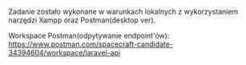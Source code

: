 Zadanie zostało wykonane w warunkach lokalnych z wykorzystaniem narzędzi Xampp oraz Postman(desktop ver).

Workspace Postman(odpytywanie endpoint'ów):
https://www.postman.com/spacecraft-candidate-34394604/workspace/laravel-api
